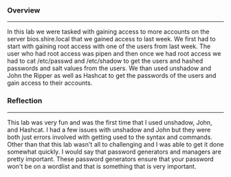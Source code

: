 ### Overview
------
In this lab we were tasked with gaining access to more accounts on the server bios.shire.local that we gained access to last week. We first had to start with gaining root access 
with one of the users from last week. The user who had root access was pipen and then once we had root access we had to cat /etc/passwd and /etc/shadow to get the users and hashed 
passwords and salt values from the users. We than used unshadow and John the Ripper as well as Hashcat to get the passwords of the users and gain access to their accounts. 

### Reflection
-----
This lab was very fun and was the first time that I used unshadow, John, and Hashcat. I had a few issues with unshadow and John but they were both just errors involved with getting used to the syntax and commands. Other than that this lab wasn't all to challenging and I was able to get it done somewhat quickly. I would say that password generators and managers are pretty important. These password generators ensure that your password won't be on a wordlist and that is something that is very important. 
